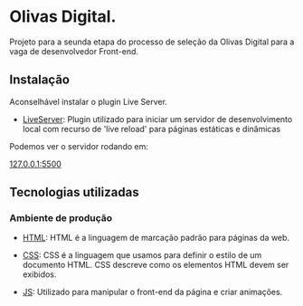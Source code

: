 # Olivas Digital.

Projeto para a seunda etapa do processo de seleção da Olivas Digital para a vaga de desenvolvedor Front-end.

## Instalação

Aconselhável instalar o plugin Live Server.

- [LiveServer](https://marketplace.visualstudio.com/items?itemName=ritwickdey.LiveServer): Plugin utilizado para iniciar um servidor de desenvolvimento local com recurso de 'live reload' para páginas estáticas e dinâmicas

Podemos ver o servidor rodando em:

[127.0.0.1:5500](http://127.0.0.1:5500/)

## Tecnologias utilizadas

### Ambiente de produção

- [HTML](https://developer.mozilla.org/pt-BR/docs/Web/HTML): HTML é a linguagem de marcação padrão para páginas da web.

- [CSS](https://ejs.co/#docs): CSS é a linguagem que usamos para definir o estilo de um documento HTML. CSS descreve como os elementos HTML devem ser exibidos.

- [JS](https://www.javascript.com/): Utilizado para manipular o front-end da página e criar animações.
